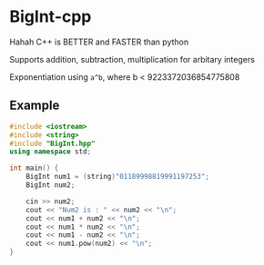 # BigInt-cpp
Hahah C++ is BETTER and FASTER than python

Supports addition, subtraction, multiplication for arbitary integers

Exponentiation using `a^b`, where b < 9223372036854775808

## Example
```c++
#include <iostream>
#include <string>
#include "BigInt.hpp"
using namespace std;

int main() {
	BigInt num1 = (string)"01189998819991197253";
	BigInt num2;

	cin >> num2;
	cout << "Num2 is : " << num2 << "\n";
	cout << num1 + num2 << "\n";
	cout << num1 * num2 << "\n";
	cout << num1 - num2 << "\n";
	cout << num1.pow(num2) << "\n";
}
```
